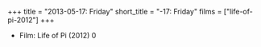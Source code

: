 +++
title = "2013-05-17: Friday"
short_title = "-17: Friday"
films = ["life-of-pi-2012"]
+++


* Film: Life of Pi (2012) 0
